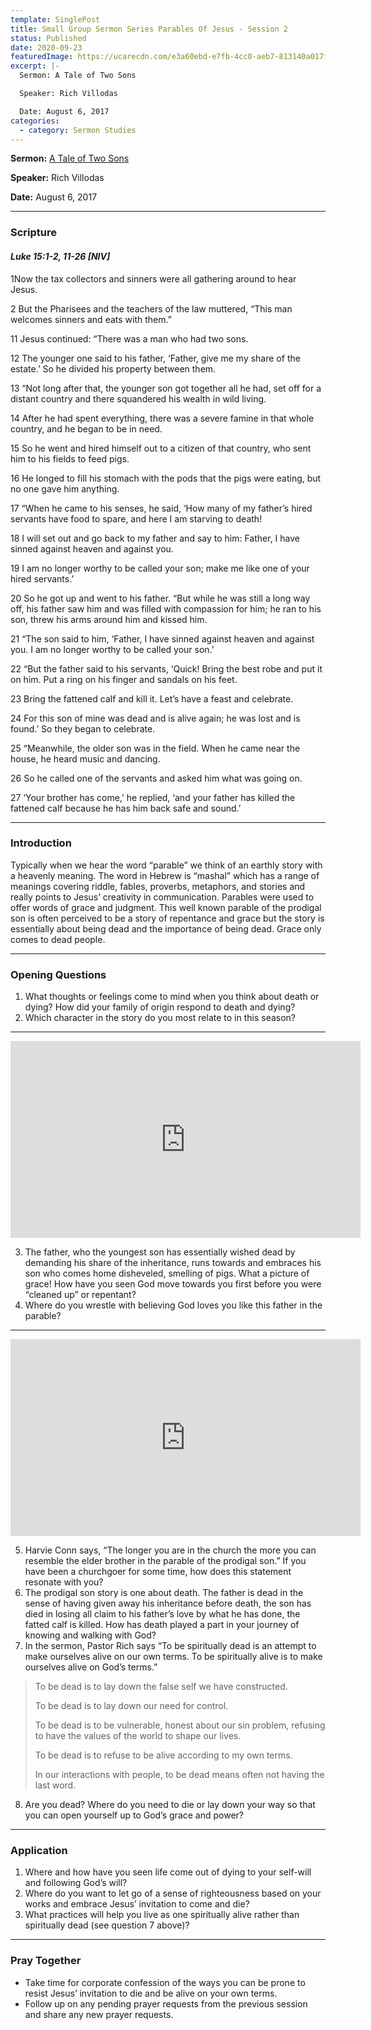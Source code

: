 ```yaml
---
template: SinglePost
title: Small Group Sermon Series Parables Of Jesus - Session 2
status: Published
date: 2020-09-23
featuredImage: https://ucarecdn.com/e3a60ebd-e7fb-4cc0-aeb7-813140a017fe/
excerpt: |-
  Sermon: A Tale of Two Sons

  Speaker: Rich Villodas

  Date: August 6, 2017
categories:
  - category: Sermon Studies
---
```

**Sermon:** [A Tale of Two Sons](https://newlife.nyc/sermon-archive/?enmse=1&enmse_sid=4&enmse_mid=12)[](https://newlife.nyc/sermon-archive/?enmse=1&enmse_sid=4&enmse_mid=13)

**Speaker:** Rich Villodas

**Date:** August 6, 2017

<hr/>

### Scripture

#### ***Luke 15:1-2, 11-26 \[NIV]***

1Now the tax collectors and sinners were all gathering around to hear Jesus. 

2 But the Pharisees and the teachers of the law muttered, “This man welcomes sinners and eats with them.”

11 Jesus continued: “There was a man who had two sons. 

12 The younger one said to his father, ‘Father, give me my share of the estate.’ So he divided his property between them.

13 “Not long after that, the younger son got together all he had, set off for a distant country and there squandered his wealth in wild living. 

14 After he had spent everything, there was a severe famine in that whole country, and he began to be in need. 

15 So he went and hired himself out to a citizen of that country, who sent him to his fields to feed pigs. 

16 He longed to fill his stomach with the pods that the pigs were eating, but no one gave him anything.

17 “When he came to his senses, he said, ‘How many of my father’s hired servants have food to spare, and here I am starving to death! 

18 I will set out and go back to my father and say to him: Father, I have sinned against heaven and against you. 

19 I am no longer worthy to be called your son; make me like one of your hired servants.’ 

20 So he got up and went to his father. “But while he was still a long way off, his father saw him and was filled with compassion for him; he ran to his son, threw his arms around him and kissed him.

21 “The son said to him, ‘Father, I have sinned against heaven and against you. I am no longer worthy to be called your son.’

22 “But the father said to his servants, ‘Quick! Bring the best robe and put it on him. Put a ring on his finger and sandals on his feet. 

23 Bring the fattened calf and kill it. Let’s have a feast and celebrate. 

24 For this son of mine was dead and is alive again; he was lost and is found.’ So they began to celebrate.

25 “Meanwhile, the older son was in the field. When he came near the house, he heard music and dancing. 

26 So he called one of the servants and asked him what was going on. 

27 ‘Your brother has come,’ he replied, ‘and your father has killed the fattened calf because he has him back safe and sound.’

<hr/>

### Introduction

Typically when we hear the word “parable” we think of an earthly story with a heavenly meaning. The word in Hebrew is “mashal” which has a range of meanings covering riddle, fables, proverbs, metaphors, and stories and really points to Jesus’ creativity in communication. Parables were used to offer words of grace and judgment. This well known parable of the prodigal son is often perceived to be a story of repentance and grace but the story is essentially about being dead and the importance of being dead. Grace only comes to dead people.

<hr/>

### Opening Questions

1. What thoughts or feelings come to mind when you think about death or dying? How did your family of origin respond to death and dying?
2. Which character in the story do you most relate to in this season?

<hr/>

<iframe src="https://streamable.com/e/a55qwj?loop=0" width="560" height="315" frameborder="0" allowfullscreen></iframe>

3. The father, who the youngest son has essentially wished dead by demanding his share of the inheritance, runs towards and embraces his son who comes home disheveled, smelling of pigs. What a picture of grace! How have you seen God move towards you first before you were “cleaned up” or repentant?
4. Where do you wrestle with believing God loves you like this father in the parable?

<hr/>

<iframe src="https://streamable.com/e/d3qja7?loop=0" width="560" height="315" frameborder="0" allowfullscreen></iframe>

5. Harvie Conn says, “The longer you are in the church the more you can resemble the elder brother in the parable of the prodigal son.” If you have been a churchgoer for some time, how does this statement resonate with you?
6. The prodigal son story is one about death. The father is dead in the sense of having given away his inheritance before death, the son has died in losing all claim to his father’s love by what he has done, the fatted calf is killed. How has death played a part in your journey of knowing and walking with God?
7. In the sermon, Pastor Rich says “To be spiritually dead is an attempt to make ourselves alive on our own terms. To be spiritually alive is to make ourselves alive on God’s terms.”

> To be dead is to lay down the false self we have constructed.
>
> To be dead is to lay down our need for control.
>
> To be dead is to be vulnerable, honest about our sin problem, refusing to have the values of the world to shape our lives.
>
> To be dead is to refuse to be alive according to my own terms.
>
> In our interactions with people, to be dead means often not having the last word.

8. Are you dead? Where do you need to die or lay down your way so that you can open yourself up to God’s grace and power?

<hr/>

### Application

1. Where and how have you seen life come out of dying to your self-will and following God’s will?
2. Where do you want to let go of a sense of righteousness based on your works and embrace Jesus’ invitation to come and die?
3. What practices will help you live as one spiritually alive rather than spiritually dead (see question 7 above)?

<hr/>

### Pray Together

* Take time for corporate confession of the ways you can be prone to resist Jesus’ invitation to die and be alive on your own terms.
* Follow up on any pending prayer requests from the previous session and share any new prayer requests.